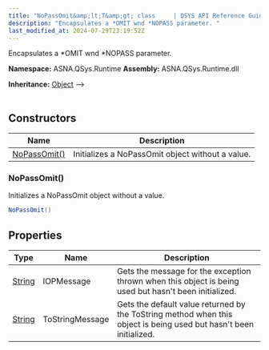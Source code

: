 ```yaml
---
title: "NoPassOmit&amp;lt;T&amp;gt; class     | QSYS API Reference Guide"
description: "Encapsulates a *OMIT wnd *NOPASS parameter. "
last_modified_at: 2024-07-29T23:19:52Z
---
```


Encapsulates a *OMIT wnd *NOPASS parameter.

**Namespace:** ASNA.QSys.Runtime
**Assembly:** ASNA.QSys.Runtime.dll

**Inheritance:** [Object](https://docs.microsoft.com/en-us/dotnet/api/system.object) --> 
<br>
<br>

## Constructors

| Name | Description |
| --- | --- |
| [NoPassOmit()](#nopassomit) | Initializes a NoPassOmit object without a value.

### NoPassOmit()

Initializes a NoPassOmit object without a value.

```cs
NoPassOmit()
```

## Properties

| Type | Name | Description
| --- | --- | --- 
| [String](https://learn.microsoft.com/en-us/dotnet/api/system.string?view=net-8.0) | IOPMessage | Gets the message for the exception thrown when this object is being used but hasn't been initialized. |
| [String](https://learn.microsoft.com/en-us/dotnet/api/system.string?view=net-8.0) | ToStringMessage | Gets the default value returned by the ToString method when this object is being used but hasn't been initialized. |
